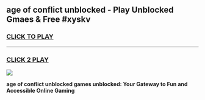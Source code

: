 
## age of conflict unblocked - Play Unblocked Gmaes & Free #xyskv
<h3>
<a href="https://news.freeplayer.one?title=age_of_conflict_unblocked&ref=03M">CLICK TO PLAY</a></h3>
<hr>

<h3>
<a href="https://news.freeplayer.one?title=age_of_conflict_unblocked&ref=03M">CLICK 2 PLAY</a>
  
</h3>

<a href="https://news.freeplayer.one?title=age_of_conflict_unblocked&ref=03M"><img src="https://clearcache.store/games.png"></a>


**age of conflict unblocked games unblocked: Your Gateway to Fun and Accessible Online Gaming**
